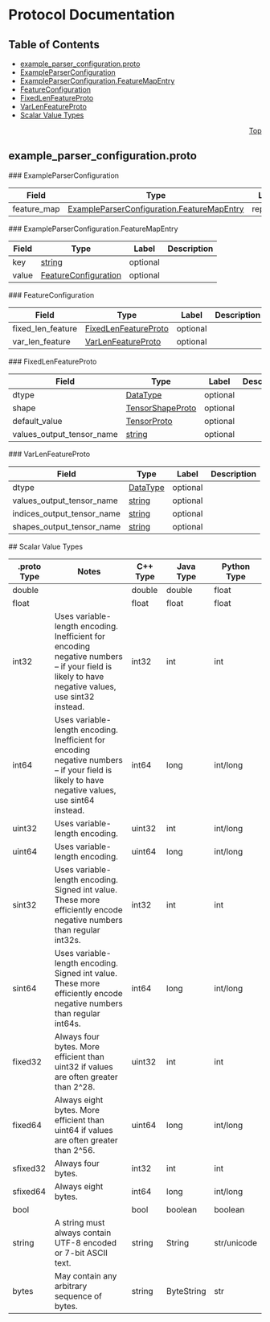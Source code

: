 # Protocol Documentation
<a name="top"/>

## Table of Contents
* [example_parser_configuration.proto](#example_parser_configuration.proto)
 * [ExampleParserConfiguration](#tensorflow.ExampleParserConfiguration)
 * [ExampleParserConfiguration.FeatureMapEntry](#tensorflow.ExampleParserConfiguration.FeatureMapEntry)
 * [FeatureConfiguration](#tensorflow.FeatureConfiguration)
 * [FixedLenFeatureProto](#tensorflow.FixedLenFeatureProto)
 * [VarLenFeatureProto](#tensorflow.VarLenFeatureProto)
* [Scalar Value Types](#scalar-value-types)

<a name="example_parser_configuration.proto"/>
<p align="right"><a href="#top">Top</a></p>

## example_parser_configuration.proto



<a name="tensorflow.ExampleParserConfiguration"/>
### ExampleParserConfiguration


| Field | Type | Label | Description |
| ----- | ---- | ----- | ----------- |
| feature_map | [ExampleParserConfiguration.FeatureMapEntry](#tensorflow.ExampleParserConfiguration.FeatureMapEntry) | repeated |  |


<a name="tensorflow.ExampleParserConfiguration.FeatureMapEntry"/>
### ExampleParserConfiguration.FeatureMapEntry


| Field | Type | Label | Description |
| ----- | ---- | ----- | ----------- |
| key | [string](#string) | optional |  |
| value | [FeatureConfiguration](#tensorflow.FeatureConfiguration) | optional |  |


<a name="tensorflow.FeatureConfiguration"/>
### FeatureConfiguration


| Field | Type | Label | Description |
| ----- | ---- | ----- | ----------- |
| fixed_len_feature | [FixedLenFeatureProto](#tensorflow.FixedLenFeatureProto) | optional |  |
| var_len_feature | [VarLenFeatureProto](#tensorflow.VarLenFeatureProto) | optional |  |


<a name="tensorflow.FixedLenFeatureProto"/>
### FixedLenFeatureProto


| Field | Type | Label | Description |
| ----- | ---- | ----- | ----------- |
| dtype | [DataType](#tensorflow.DataType) | optional |  |
| shape | [TensorShapeProto](#tensorflow.TensorShapeProto) | optional |  |
| default_value | [TensorProto](#tensorflow.TensorProto) | optional |  |
| values_output_tensor_name | [string](#string) | optional |  |


<a name="tensorflow.VarLenFeatureProto"/>
### VarLenFeatureProto


| Field | Type | Label | Description |
| ----- | ---- | ----- | ----------- |
| dtype | [DataType](#tensorflow.DataType) | optional |  |
| values_output_tensor_name | [string](#string) | optional |  |
| indices_output_tensor_name | [string](#string) | optional |  |
| shapes_output_tensor_name | [string](#string) | optional |  |







<a name="scalar-value-types"/>
## Scalar Value Types

| .proto Type | Notes | C++ Type | Java Type | Python Type |
| ----------- | ----- | -------- | --------- | ----------- |
| <a name="double"/> double |  | double | double | float |
| <a name="float"/> float |  | float | float | float |
| <a name="int32"/> int32 | Uses variable-length encoding. Inefficient for encoding negative numbers – if your field is likely to have negative values, use sint32 instead. | int32 | int | int |
| <a name="int64"/> int64 | Uses variable-length encoding. Inefficient for encoding negative numbers – if your field is likely to have negative values, use sint64 instead. | int64 | long | int/long |
| <a name="uint32"/> uint32 | Uses variable-length encoding. | uint32 | int | int/long |
| <a name="uint64"/> uint64 | Uses variable-length encoding. | uint64 | long | int/long |
| <a name="sint32"/> sint32 | Uses variable-length encoding. Signed int value. These more efficiently encode negative numbers than regular int32s. | int32 | int | int |
| <a name="sint64"/> sint64 | Uses variable-length encoding. Signed int value. These more efficiently encode negative numbers than regular int64s. | int64 | long | int/long |
| <a name="fixed32"/> fixed32 | Always four bytes. More efficient than uint32 if values are often greater than 2^28. | uint32 | int | int |
| <a name="fixed64"/> fixed64 | Always eight bytes. More efficient than uint64 if values are often greater than 2^56. | uint64 | long | int/long |
| <a name="sfixed32"/> sfixed32 | Always four bytes. | int32 | int | int |
| <a name="sfixed64"/> sfixed64 | Always eight bytes. | int64 | long | int/long |
| <a name="bool"/> bool |  | bool | boolean | boolean |
| <a name="string"/> string | A string must always contain UTF-8 encoded or 7-bit ASCII text. | string | String | str/unicode |
| <a name="bytes"/> bytes | May contain any arbitrary sequence of bytes. | string | ByteString | str |
